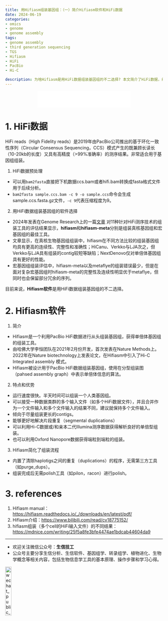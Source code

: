 ```yaml
---
title: 用Hifiasm组装基因组：（一）简介Hifiasm软件和HiFi数据
date: 2024-06-19
categories: 
- omics
- genome
- genome assembly
tags:
- genome assembly
- third generation sequencing
- TGS
- Hifiasm
- HiFi
- PacBio
- Hi-C

description: 为啥Hifiasm是用HiFi数据组装基因组的不二选择? 本文简介了HiFi数据，组装基因组的软件选择，以及介绍Hifiasm软件。
---
```


<div align="middle"><iframe frameborder="no" border="0" marginwidth="0" marginheight="0" width=298 height=52 src="//music.163.com/outchain/player?type=2&id=2154795903&auto=1&height=32"></iframe></div>

# 1. HiFi数据
HiFi reads（High Fidelity reads）是2019年由PacBio公司推出的基于环化一致性序列（Circular Consensus Sequencing，CCS）模式产生的既兼顾长读长（10-20kb的长度）又具有高精度（>99%准确率）的测序结果。非常适合用于基因组组装。

1. HiFi数据预处理
- 可以用`bam2fasta`直接把下机数据ccs.bam或者hifi.bam转换成fasta格式文件用于后续分析。
- `bam2fasta sample.ccs.bam -c 9 -o sample.ccs`命令会生成sample.ccs.fasta.gz文件，`-c 9`代表压缩程度为9。

2. 用HiFi数据组装基因组的软件选择
- 2024年发表在Genome Research上的一篇[文章](https://genome.cshlp.org/content/34/2/326) 对11种针对HiFi测序技术的组装工具的评估结果显示，**hifiasm**和**hifiasm-meta**分别是组装真核基因组和宏基因组的最佳工具。
- 文章显示，在真核生物基因组组装中，hifiasm在不同方法比较的组装基因组均具有更高的连续性、完整性和准确性；HiCanu、Verkko与LJA次之，但Verkko与LJA具有组装的contig较短等缺陷；NextDenovo仅对单倍体基因组具有更好的性能。
- 宏基因组组装评估中，hifiasm-meta以及metaflye的组装错误最少，但是在面对复杂宏基因组时hifiasm-meta的完整性及连续性明显优于metaflye，但同时也会保留部分冗余的序列。

目前来说，**Hifiasm软件**是用HiFi数据组装基因组的不二选择。

# 2. Hifiasm软件
1. 简介
- Hifiasm是一个利用PacBio HiFi数据进行从头组装基因组，获得单倍体基因组的组装工具。
- 由哈佛大学李恒团队在2021年2月份开发，首次发表在Nature Methods上。2022年在Nature biotechnology上发表论文，在Hifiasm中引入了Hi-C Integrated assembly 模式。
- Hifiasm被设计用于PacBio HiFi数据组装基因组，使用在分型组装图（pahsed assembly graph）中表示单倍体信息的算法。
2. 特点和优势
- 运行速度很快。半天时间可以组装一个人类基因组。
- 可以接受一种数据类群的多个输入文件（如多个HiFi数据文件），并且合并作为一个文件输入和多个文件输入的结果不同，建议就保持多个文件输入。
- 倾向于尽量组装更长的contigs。
- 能够更好地解决片段重复（segmental duplications）
- 可以利用Hi-C数据或/和亲本二代Illumina测序数据获得解析良好的单倍型组装。
- 也可以利用Oxford Nanopore数据获得端粒到端粒的组装。
3. Hifiasm简化了组装流程
- 内置了清除haplotigs之间的重复（duplications）的程序，无需第三方工具（如purge_dups）。
- 组装完成后无需polish工具（如pilon，racon）进行polish。


# 3. references
1. Hifiasm manual：https://hifiasm.readthedocs.io/_/downloads/en/latest/pdf/
2. Hifiasm介绍：https://www.bilibili.com/read/cv18775152/
3. hifiasm组装（多个cell的HiFi输入文件）的不同结果：https://mdnice.com/writing/25f5a8fe3bfe4474ae1bdcab44604da9

-------

- 欢迎关注微信公众号：**生信技工**
- 公众号主要分享生信分析、生信软件、基因组学、转录组学、植物进化、生物学概念等相关内容，包括生物信息学工具的基本原理、操作步骤和学习心得。

<img src="https://github.com/yanzhongsino/yanzhongsino.github.io/blob/hexo/source/wechat/Wechat_public_qrcode.jpg?raw=true" width=20% title="wechat_public_QRcode.png" align=center/>